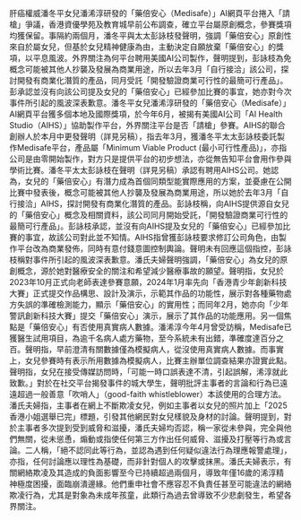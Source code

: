 肝癌權威潘冬平女兒潘浠淳研發的「藥倍安心（Medisafe）」AI網頁平台捲入「請槍」爭議，香港資優學苑及教育城早前公布調查，確立平台屬原創概念，參賽獎項均獲保留。事隔約兩個月，潘冬平與太太彭詠枝發聲明，強調「藥倍安心」原創性來自於屬女兒，但基於女兒精神健康為由，主動決定自願放棄「藥倍安心」的獎項，以平息風波。外界關注為何平台聘用美國AI公司製作，聲明提到，彭詠枝為免概念可能被其他人抄襲及發展為商業用途，所以去年3月「自行接洽」該公司，探討開發有商業化潛質的產品，同月受託「開發驗證商業可行性的最簡可行產品」。彭承認並沒有向該公司提及女兒的「藥倍安心」已經參加比賽的事宜，她亦對今次事件所引起的風波深表歉意。潘冬平女兒潘浠淳研發的「藥倍安心（Medisafe）」AI網頁平台獲多個本地及國際獎項，於今年6月，被揭有美國AI公司「AI Health Studio（AIHS）」協助製作平台，外界關注平台是否「請槍」參賽。AIHS的聯合創辦人於本月中更發聲明（詳見另稿），指去年3月，獲潘冬平太太彭詠枝委託製作Medisafe平台，產品屬「Minimum Viable Product (最小可行性產品)」，亦指公司是由零開始製作，對方只是提供平台的初步想法，亦從無告知平台會用作參與學術比賽。潘冬平太太彭詠枝在聲明（詳見另稿）承認有聘用AIHS公司。她認為，女兒的「藥倍安心」有潛力成為首個同類型能實際應用的方案，並憂慮在公開比賽中發表後，概念可能被其他人抄襲及發展為商業用途，所以她於去年3月「自行接洽」AIHS，探討開發有商業化潛質的產品。彭詠枝稱，向AIHS提供源自女兒的「藥倍安心」概念及相關資料，該公司同月開始受託，「開發驗證商業可行性的最簡可行產品」。彭詠枝承認，並沒有向AIHS提及女兒的「藥倍安心」已經參加比賽的事宜，故該公司對此並不知情。AIHS指曾獲彭詠枝要求修訂公司角色，由製作平台改為商業發佈，同時有意付錢意圖控制輿論。聲明未有回應這個指控，彭詠枝稱對事件所引起的風波深表歉意。潘氏夫婦聲明強調，「藥倍安心」為女兒的原創概念，源於她對醫療安全的關注和希望減少醫療事故的願望。聲明指，女兒於2023年10月正式向老師表達參賽意願，2024年1月率先向「香港青少年創新科技大賽」正式提交作品構思、設計及演示，示範其作品的功能性，展示對各種藥物處方失誤的準確檢測能力，顯示「藥倍安心」的實用性；而同年2月，她亦向「少年警訊創新科技大賽」提交「藥倍安心」演示，展示了其作品的功能應用。另一個焦點是「藥倍安心」有否使用真實病人數據。潘浠淳今年4月曾受訪稱，Medisafe已獲醫生試用項目，為逾千名病人處方藥物，至今系統未有出錯，準確度達百分之百。聲明指，早前澄清有關數據僅為模擬病人，從沒使用真實病人數據。而事實上，女兒參賽時有表示所用數據為模擬病人，比賽主辦單位調查結果亦證實此點。聲明指，女兒在接受傳媒訪問時，「可能一時口誤表達不清，引起誤解，浠淳就此致歉。」對於在社交平台揭發事件的城大學生，聲明批評主事者的言論和行為已遠遠超過一般善意「吹哨人」（good-faith whistleblower）本該使用的合理方法。潘氏夫婦指，主事者在網上不斷欺凌女兒，例如主事者以女兒的照片加上「2025香港小姐選舉已完」標題，引發其他網民對女兒樣貌及身材的討論。聲明提到，對於主事者多次提到受到威脅和滋擾，潘氏夫婦均否認，稱一家從未參與，完全與他們無關，從未慫恿，煽動或指使任何第三方作出任何威脅、滋擾及打壓等行為或言論。二人稱，「絕不認同此等行為，並認為遇到任何疑似違法行為理應報警處理」，亦指，任何討論應以理性為基礎，而非針對個人的攻擊或抹黑。潘氏夫婦表示，有關網絡欺凌及其造成的負面影響至今已持續超過兩個月，導致年僅16歲的浠淳精神極度困擾，面臨崩潰邊緣。他們重申社會不應容忍不負責任甚至可能違法的網絡欺凌行為，尤其是對象為未成年孩童，此類行為過去曾導致不少悲劇發生，希望各界關注。